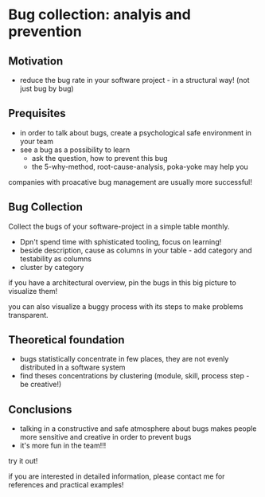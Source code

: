 # Bug collection: analyis and prevention

## Motivation
- reduce the bug rate in your software project - in a structural way! (not just bug by bug)

## Prequisites

- in order to talk about bugs, create a psychological safe environment in your team
- see a bug as a possibility to learn
    - ask the question, how to prevent this bug
    - the 5-why-method, root-cause-analysis, poka-yoke may help you
    
companies with proacative bug management are usually more successful!    

## Bug Collection

Collect the bugs of your software-project in a simple table monthly.

- Dpn't spend time with sphisticated tooling, focus on learning!
- beside description, cause as columns in your table - add category and testability as columns
- cluster by category

if you have a architectural overview, pin the bugs in this big picture to visualize them!

you can also visualize a buggy process with its steps to make problems transparent.

## Theoretical foundation
- bugs statistically concentrate in few places, they are not evenly distributed in a software system
- find theses concentrations by clustering (module, skill, process step - be creative!)

## Conclusions
- talking in a constructive and safe atmosphere about bugs makes people more sensitive and creative in order to prevent bugs
- it's more fun in the team!!! 

try it out!

if you are interested in detailed information, please contact me for references and practical examples!
